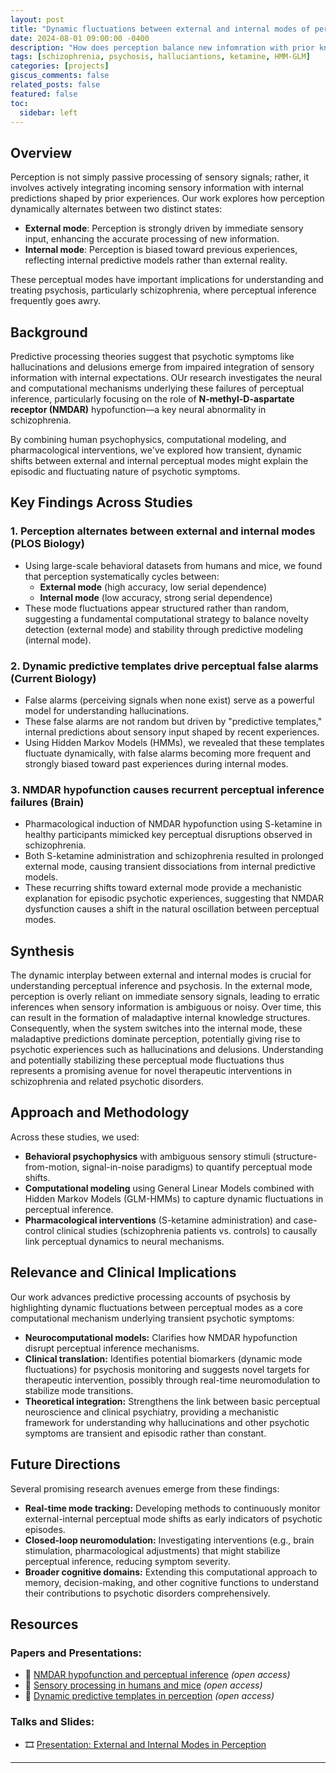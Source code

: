 ```yaml
---
layout: post
title: "Dynamic fluctuations between external and internal modes of perception: Neural mechanisms, predictive templates, and implications for psychosis"
date: 2024-08-01 09:00:00 -0400
description: "How does perception balance new infomration with prior knowledge?"
tags: [schizophrenia, psychosis, halluciantions, ketamine, HMM-GLM]
categories: [projects]
giscus_comments: false
related_posts: false
featured: false
toc:
  sidebar: left
---
```


## Overview

Perception is not simply passive processing of sensory signals; rather, it involves actively integrating incoming sensory information with internal predictions shaped by prior experiences. Our work explores how perception dynamically alternates between two distinct states:

- **External mode**: Perception is strongly driven by immediate sensory input, enhancing the accurate processing of new information.
- **Internal mode**: Perception is biased toward previous experiences, reflecting internal predictive models rather than external reality.

These perceptual modes have important implications for understanding and treating psychosis, particularly schizophrenia, where perceptual inference frequently goes awry.

## Background

Predictive processing theories suggest that psychotic symptoms like hallucinations and delusions emerge from impaired integration of sensory information with internal expectations. OUr research investigates the neural and computational mechanisms underlying these failures of perceptual inference, particularly focusing on the role of **N-methyl-D-aspartate receptor (NMDAR)** hypofunction—a key neural abnormality in schizophrenia.

By combining human psychophysics, computational modeling, and pharmacological interventions, we've explored how transient, dynamic shifts between external and internal perceptual modes might explain the episodic and fluctuating nature of psychotic symptoms.

## Key Findings Across Studies

### 1. Perception alternates between external and internal modes (PLOS Biology)

- Using large-scale behavioral datasets from humans and mice, we found that perception systematically cycles between:
  - **External mode** (high accuracy, low serial dependence)
  - **Internal mode** (low accuracy, strong serial dependence)
- These mode fluctuations appear structured rather than random, suggesting a fundamental computational strategy to balance novelty detection (external mode) and stability through predictive modeling (internal mode).

### 2. Dynamic predictive templates drive perceptual false alarms (Current Biology)

- False alarms (perceiving signals when none exist) serve as a powerful model for understanding hallucinations.
- These false alarms are not random but driven by "predictive templates," internal predictions about sensory input shaped by recent experiences.
- Using Hidden Markov Models (HMMs), we revealed that these templates fluctuate dynamically, with false alarms becoming more frequent and strongly biased toward past experiences during internal modes.

### 3. NMDAR hypofunction causes recurrent perceptual inference failures (Brain)

- Pharmacological induction of NMDAR hypofunction using S-ketamine in healthy participants mimicked key perceptual disruptions observed in schizophrenia.
- Both S-ketamine administration and schizophrenia resulted in prolonged external mode, causing transient dissociations from internal predictive models.
- These recurring shifts toward external mode provide a mechanistic explanation for episodic psychotic experiences, suggesting that NMDAR dysfunction causes a shift in the natural oscillation between perceptual modes.

## Synthesis

The dynamic interplay between external and internal modes is crucial for understanding perceptual inference and psychosis. In the external mode, perception is overly reliant on immediate sensory signals, leading to erratic inferences when sensory information is ambiguous or noisy. Over time, this can result in the formation of maladaptive internal knowledge structures. Consequently, when the system switches into the internal mode, these maladaptive predictions dominate perception, potentially giving rise to psychotic experiences such as hallucinations and delusions. Understanding and potentially stabilizing these perceptual mode fluctuations thus represents a promising avenue for novel therapeutic interventions in schizophrenia and related psychotic disorders.

## Approach and Methodology

Across these studies, we used:

- **Behavioral psychophysics** with ambiguous sensory stimuli (structure-from-motion, signal-in-noise paradigms) to quantify perceptual mode shifts.
- **Computational modeling** using General Linear Models combined with Hidden Markov Models (GLM-HMMs) to capture dynamic fluctuations in perceptual inference.
- **Pharmacological interventions** (S-ketamine administration) and case-control clinical studies (schizophrenia patients vs. controls) to causally link perceptual dynamics to neural mechanisms.

## Relevance and Clinical Implications

Our work advances predictive processing accounts of psychosis by highlighting dynamic fluctuations between perceptual modes as a core computational mechanism underlying transient psychotic symptoms:

- **Neurocomputational models:** Clarifies how NMDAR hypofunction disrupt perceptual inference mechanisms.
- **Clinical translation:** Identifies potential biomarkers (dynamic mode fluctuations) for psychosis monitoring and suggests novel targets for therapeutic intervention, possibly through real-time neuromodulation to stabilize mode transitions.
- **Theoretical integration:** Strengthens the link between basic perceptual neuroscience and clinical psychiatry, providing a mechanistic framework for understanding why hallucinations and other psychotic symptoms are transient and episodic rather than constant.

## Future Directions

Several promising research avenues emerge from these findings:

- **Real-time mode tracking:** Developing methods to continuously monitor external-internal perceptual mode shifts as early indicators of psychotic episodes.
- **Closed-loop neuromodulation:** Investigating interventions (e.g., brain stimulation, pharmacological adjustments) that might stabilize perceptual inference, reducing symptom severity.
- **Broader cognitive domains:** Extending this computational approach to memory, decision-making, and other cognitive functions to understand their contributions to psychotic disorders comprehensively.

## Resources

### Papers and Presentations:
- 📄 [NMDAR hypofunction and perceptual inference](https://doi.org/10.1093/brain/awaf011) *(open access)*
- 📄 [Sensory processing in humans and mice](https://doi.org/10.1371/journal.pbio.3002410) *(open access)*
- 📄 [Dynamic predictive templates in perception](https://doi.org/10.1016/j.cub.2024.07.087) *(open access)*

### Talks and Slides:
- 🎞️ [Presentation: External and Internal Modes in Perception](https://veithweilnhammer.github.io/assets/reveal/modes_Basel_2.html)
---
